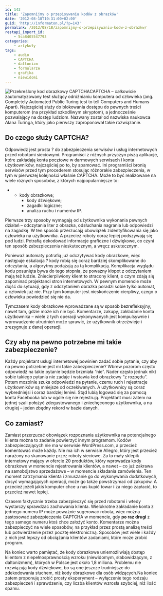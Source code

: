 ```yaml
---
id: 143
title: 'Zapomnijmy o przepisywaniu kodów z obrazków'
date: '2012-08-18T10:31:00+02:00'
guid: 'http://informaton.pl/?p=143'
permalink: /2012/08/18/zapomnijmy-o-przepisywaniu-kodw-z-obrazkw/
restapi_import_id:
    - 5ca8405547793
categories:
    - artykuły
tags:
    - audio
    - CAPTCHA
    - daltonizm
    - formularze
    - grafika
    - niewidomi
---
```


![Przekreślony kod obrazkowy CAPTCHA](https://i0.wp.com/informaton.pl/wp-content/uploads/2012/08/captcha_skreslona.jpg?w=1140)CAPTCHA – całkowicie zautomatyzowany test służący odróżnianiu komputera od człowieka (ang. Completely Automated Public Turing test to tell Computers and Humans Apart). Najczęściej służy do blokowania dostępu do pewnych treści komputerom (na przykład szkodliwym skryptom), a jednocześnie pozwalający na dostęp ludziom. Nazwany został od nazwiska naukowca Alana Turinga, który jako pierwszy zaproponował takie rozwiązanie.

## Do czego służy CAPTCHA?

Odpowiedź jest prosta ? do zabezpieczenia serwisów i usług internetowych przed robotami sieciowymi. Programiści z różnych przyczyn piszą aplikacje, które zakładają konta pocztowe w darmowych serwisach i konta użytkowników, najczęściej po to, by spamować. Ini programiści bronią serwisów przed tym procederem stosując różnorakie zabezpieczenia, w tym w pierwszej kolejności właśnie CAPTCHA. Może to być realizowane na wiele różnych sposobów, z których najpopularniejsze to:

- - kody obrazkowe;
    - kody dźwiękowe;
    - zagadki logiczne;
    - analiza ruchu i numerów IP.

Pierwsze trzy sposoby wymagają od użytkownika wykonania pewnych działań – odczytania liter z obrazka, odsłuchania nagrania lub odpowiedzi na zagadkę. W ten sposób przerzucają obowiązek zidentyfikowania się jako człowieka na użytkownika. A przecież roboty coraz lepiej podszywają się pod ludzi. Potrafią dekodować informacje graficzne i dźwiękowe, co czyni ten sposób zabezpieczenia nieskutecznym, a wręcz askutecznym.

Ponieważ automaty potrafią już odczytywać kody obrazkowe, więc następuje eskalacja ? kody robią się coraz bardziej skomplikowane do odczytania, a algorytmy podążają za tą komplikacją. Komplikacja wyglądu kodu posunięta bywa do tego stopnia, że poważny kłopot z odczytaniem mają też ludzie. Zniecierpliwiony klient to stracony klient, o czym zdają się zapominać projektanci stron internetowych. W pewnym momencie może dojść do sytuacji, gdy z odczytaniem obrazka poradzi sobie tylko automat, a człowiek już nie. Przy tym komputer jest nieskończenie cierpliwy, czego o człowieku powiedzieć się nie da.

Tymczasem kody obrazkowe wprowadzane są w sposób bezrefleksyjny, nawet tam, gdzie może ich nie być. Komentarze, zakupy, zakładanie konta użytkownika – wiele z tych operacji wykonywanych jest kompulsywnie i wprowadzenie utrudnień może sprawić, że użytkownik otrzeźwieje i zrezygnuje z danej operacji.

## Czy aby na pewno potrzebne mi takie zabezpieczenie?

Każdy projektant usługi internetowej powinien zadać sobie pytanie, czy aby na pewno potrzebne jest mi takie zabezpieczenie? Wbrew pozorom często odpowiedź na takie pytanie będzie brzmiała “nie”. Nader często jednak nikt sobie takiego pytania nie zadaje i wstawia kod obrazkowy “z rozpędu”. Potem mozolnie szuka odpowiedzi na pytanie, czemu ruch i rejestracje użytkowników są mniejsze od oczekiwanych. A użytkownicy są coraz wybredniejsi i coraz bardziej leniwi. Stąd lubią logować się za pomocą konta Facebooka lub w ogóle się nie rejestrują. Projektant musi zatem na jednej szali położyć zdegustowanego i zniechęconego użytkownika, a na drugiej – jeden zbędny rekord w bazie danych.

## Co zamiast?

Zamiast przerzucać obowiązek rozpoznania użytkownika na potencjalnego klienta można to zadanie powierzyć innym programom. Kodów zabezpieczających nie ma w serwisie WordPress.com, a przecież komentować może każdy. Nie ma ich w serwisie Allegro, który jest przecież narażony na skanowanie przez roboty sieciowe. Za to mały sklepik internetowy mający w ofercie 20 produktów, który wprowadza kody obrazkowe w momencie rejestrowania klientów, a nawet – co już zakrawa na samobójstwo sprzedażowe – w momencie składania zamówienia. Ten moment zatrzymania klienta i zmuszanie go do wykonywania dodatkowych, dosyć wymagających operacji, może go także powstrzymać od zakupów. A przecież jeżeli jakiś komputer chce u nas kupić towar i za niego zapłacić, to przecież nawet lepiej.

Czasem faktycznie trzeba zabezpieczyć się przed robotami i wtedy wystarczy sprawdzać zachowania klienta. Wielokrotne zakładanie konta z jednego numeru IP może poważnie sugerować robota, więc można zastosować zabezpieczenia CAPTCHA w momencie, gdy **po raz drugi** z tego samego numeru ktoś chce założyć konto. Komentarze można zabezpieczyć na wiele sposobów, na przykład przez prostą analizę treści lub potwierdzenie przez pocztę elektroniczną. Sposobów jest wiele i każdy z nich jest lepszy od obciążania klientów zadaniami, które może zrobić program.

Na koniec warto pamiętać, że kody obrazkowe uniemożliwiają dostęp klientom z niepełnosprawnością wzroku (niewidomym, słabowidzącym, z daltonizmem), których w Polsce jest około 1,8 miliona. Problemu nie rozwiązują kody dźwiękowe, bo są one jeszcze trudniejsze do zdekodowania słuchem, niż kody obrazkowe dla osób widzących.Na koniec zatem proponuję zrobić prosty eksperyment – wyłączenie tego rodzaju zabezpieczeń i sprawdzenie, czy liczba klientów wzrosła szybciej, niż ilość spamu.
